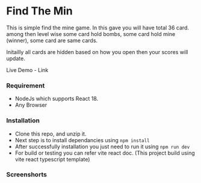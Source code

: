 # Find The Min

This is simple find the mine game. In this gave you will have total 36 card. among then level wise some card hold bombs, some card hold mine (winner), some card are same cards.

Initailly all cards are hidden based on how you open then your scores will update.

Live Demo - Link

### Requirement

- NodeJs which supports React 18.
- Any Browser

### Installation

- Clone this repo, and unzip it.
- Next step is to install dependancies using `npm install`
- After successfully installation you just need to run it using `npm run dev`
- For build or testing you can refer vite react doc. (This project build using vite react typescript template)

### Screenshorts
